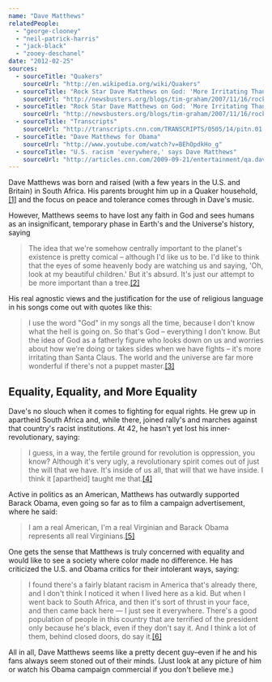 ```yaml
---
name: "Dave Matthews"
relatedPeople:
  - "george-clooney"
  - "neil-patrick-harris"
  - "jack-black"
  - "zooey-deschanel"
date: "2012-02-25"
sources:
  - sourceTitle: "Quakers"
    sourceUrl: "http://en.wikipedia.org/wiki/Quakers"
  - sourceTitle: "Rock Star Dave Matthews on God: 'More Irritating Than Santa Claus.'"
    sourceUrl: "http://newsbusters.org/blogs/tim-graham/2007/11/16/rock-star-dave-matthews-god-more-irritating-santa-claus"
  - sourceTitle: "Rock Star Dave Matthews on God: 'More Irritating Than Santa Claus.'"
    sourceUrl: "http://newsbusters.org/blogs/tim-graham/2007/11/16/rock-star-dave-matthews-god-more-irritating-santa-claus"
  - sourceTitle: "Transcripts"
    sourceUrl: "http://transcripts.cnn.com/TRANSCRIPTS/0505/14/pitn.01.html"
  - sourceTitle: "Dave Matthews for Obama"
    sourceUrl: "http://www.youtube.com/watch?v=BEhOpdkHo_g"
  - sourceTitle: "U.S. racism 'everywhere,' says Dave Matthews"
    sourceUrl: "http://articles.cnn.com/2009-09-21/entertainment/qa.dave.matthews_1_dave-matthews-band-south-africa-groogrux-king?_s=PM:SHOWBIZ"
---
```


Dave Matthews was born and raised (with a few years in the U.S. and Britain) in South Africa. His parents brought him up in a Quaker household,<a class="source-citation" href="http://en.wikipedia.org/wiki/Quakers" title="Quakers">[1]</a> and the focus on peace and tolerance comes through in Dave's music.

However, Matthews seems to have lost any faith in God and sees humans as an insignificant, temporary phase in Earth's and the Universe's history, saying

>The idea that we're somehow centrally important to the planet's existence is pretty comical – although I'd like us to be. I'd like to think that the eyes of some heavenly body are watching us and saying, 'Oh, look at my beautiful children.' But it's absurd. It's just our attempt to be more important than a tree.<a class="source-citation" href="http://newsbusters.org/blogs/tim-graham/2007/11/16/rock-star-dave-matthews-god-more-irritating-santa-claus" title="Rock Star Dave Matthews on God: &apos;More Irritating Than Santa Claus.&apos;">[2]</a>

His real agnostic views and the justification for the use of religious language in his songs come out with quotes like this:

>I use the word "God" in my songs all the time, because I don't know what the hell is going on. So that's God – everything I don't know. But the idea of God as a fatherly figure who looks down on us and worries about how we're doing or takes sides when we have fights – it's more irritating than Santa Claus. The world and the universe are far more wonderful if there's not a puppet master.<a class="source-citation" href="http://newsbusters.org/blogs/tim-graham/2007/11/16/rock-star-dave-matthews-god-more-irritating-santa-claus" title="Rock Star Dave Matthews on God: &apos;More Irritating Than Santa Claus.&apos;">[3]</a>

## Equality, Equality, and More Equality

Dave's no slouch when it comes to fighting for equal rights. He grew up in apartheid South Africa and, while there, joined rally's and marches against that country's racist institutions. At 42, he hasn't yet lost his inner-revolutionary, saying:

>I guess, in a way, the fertile ground for revolution is oppression, you know? Although it's very ugly, a revolutionary spirit comes out of just the will that we have. It's inside of us all, that will that we have inside. I think it [apartheid] taught me that.<a class="source-citation" href="http://transcripts.cnn.com/TRANSCRIPTS/0505/14/pitn.01.html" title="Transcripts">[4]</a>

Active in politics as an American, Matthews has outwardly supported Barack Obama, even going so far as to film a campaign advertisement, where he said:

>I am a real American, I'm a real Virginian and Barack Obama represents all real Virginians.<a class="source-citation" href="http://www.youtube.com/watch?v=BEhOpdkHo_g" title="Dave Matthews for Obama">[5]</a>

One gets the sense that Matthews is truly concerned with equality and would like to see a society where color made no difference. He has criticized the U.S. and Obama critics for their intolerant ways, saying:

>I found there's a fairly blatant racism in America that's already there, and I don't think I noticed it when I lived here as a kid. But when I went back to South Africa, and then it's sort of thrust in your face, and then came back here — I just see it everywhere. There's a good population of people in this country that are terrified of the president only because he's black, even if they don't say it. And I think a lot of them, behind closed doors, do say it.<a class="source-citation" href="http://articles.cnn.com/2009-09-21/entertainment/qa.dave.matthews_1_dave-matthews-band-south-africa-groogrux-king?_s=PM:SHOWBIZ" title="U.S. racism &apos;everywhere,&apos; says Dave Matthews">[6]</a>

All in all, Dave Matthews seems like a pretty decent guy–even if he and his fans always seem stoned out of their minds. (Just look at any picture of him or watch his Obama campaign commercial if you don't believe me.)
